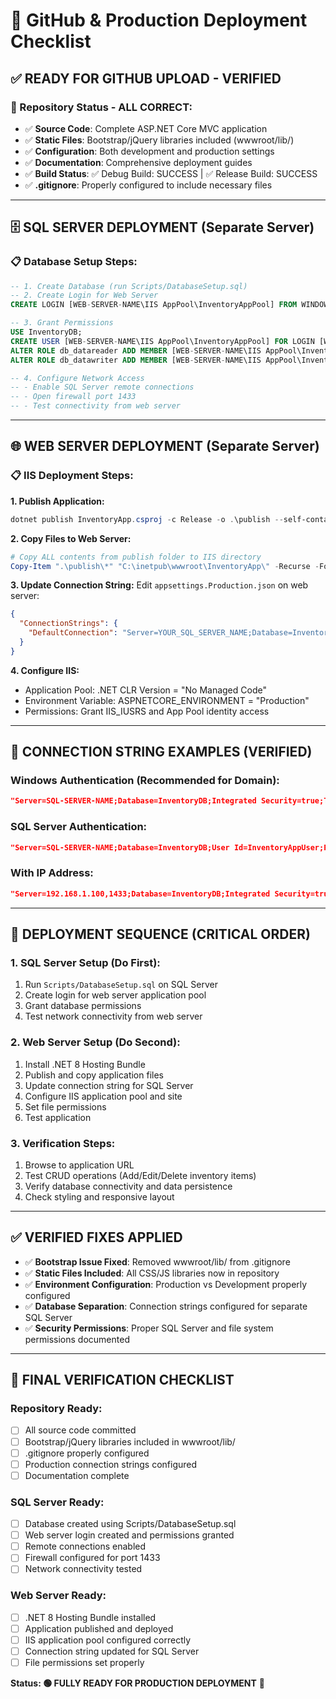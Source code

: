 # 🚀 GitHub & Production Deployment Checklist

## ✅ **READY FOR GITHUB UPLOAD - VERIFIED**

### **📁 Repository Status - ALL CORRECT:**
- ✅ **Source Code**: Complete ASP.NET Core MVC application
- ✅ **Static Files**: Bootstrap/jQuery libraries included (wwwroot/lib/)
- ✅ **Configuration**: Both development and production settings
- ✅ **Documentation**: Comprehensive deployment guides
- ✅ **Build Status**: ✅ Debug Build: SUCCESS | ✅ Release Build: SUCCESS
- ✅ **.gitignore**: Properly configured to include necessary files

---

## 🗄️ **SQL SERVER DEPLOYMENT (Separate Server)**

### **📋 Database Setup Steps:**
```sql
-- 1. Create Database (run Scripts/DatabaseSetup.sql)
-- 2. Create Login for Web Server
CREATE LOGIN [WEB-SERVER-NAME\IIS AppPool\InventoryAppPool] FROM WINDOWS;

-- 3. Grant Permissions
USE InventoryDB;
CREATE USER [WEB-SERVER-NAME\IIS AppPool\InventoryAppPool] FOR LOGIN [WEB-SERVER-NAME\IIS AppPool\InventoryAppPool];
ALTER ROLE db_datareader ADD MEMBER [WEB-SERVER-NAME\IIS AppPool\InventoryAppPool];
ALTER ROLE db_datawriter ADD MEMBER [WEB-SERVER-NAME\IIS AppPool\InventoryAppPool];

-- 4. Configure Network Access
-- - Enable SQL Server remote connections
-- - Open firewall port 1433
-- - Test connectivity from web server
```

---

## 🌐 **WEB SERVER DEPLOYMENT (Separate Server)**

### **📋 IIS Deployment Steps:**

**1. Publish Application:**
```powershell
dotnet publish InventoryApp.csproj -c Release -o .\publish --self-contained false
```

**2. Copy Files to Web Server:**
```powershell
# Copy ALL contents from publish folder to IIS directory
Copy-Item ".\publish\*" "C:\inetpub\wwwroot\InventoryApp\" -Recurse -Force
```

**3. Update Connection String:**
Edit `appsettings.Production.json` on web server:
```json
{
  "ConnectionStrings": {
    "DefaultConnection": "Server=YOUR_SQL_SERVER_NAME;Database=InventoryDB;Integrated Security=true;TrustServerCertificate=true;"
  }
}
```

**4. Configure IIS:**
- Application Pool: .NET CLR Version = "No Managed Code"
- Environment Variable: ASPNETCORE_ENVIRONMENT = "Production"
- Permissions: Grant IIS_IUSRS and App Pool identity access

---

## 🔗 **CONNECTION STRING EXAMPLES (VERIFIED)**

### **Windows Authentication (Recommended for Domain):**
```json
"Server=SQL-SERVER-NAME;Database=InventoryDB;Integrated Security=true;TrustServerCertificate=true;"
```

### **SQL Server Authentication:**
```json
"Server=SQL-SERVER-NAME;Database=InventoryDB;User Id=InventoryAppUser;Password=StrongPassword123!;TrustServerCertificate=true;"
```

### **With IP Address:**
```json
"Server=192.168.1.100,1433;Database=InventoryDB;Integrated Security=true;TrustServerCertificate=true;"
```

---

## 📝 **DEPLOYMENT SEQUENCE (CRITICAL ORDER)**

### **1. SQL Server Setup (Do First):**
1. Run `Scripts/DatabaseSetup.sql` on SQL Server
2. Create login for web server application pool
3. Grant database permissions
4. Test network connectivity from web server

### **2. Web Server Setup (Do Second):**
1. Install .NET 8 Hosting Bundle
2. Publish and copy application files
3. Update connection string for SQL Server
4. Configure IIS application pool and site
5. Set file permissions
6. Test application

### **3. Verification Steps:**
1. Browse to application URL
2. Test CRUD operations (Add/Edit/Delete inventory items)
3. Verify database connectivity and data persistence
4. Check styling and responsive layout

---

## ✅ **VERIFIED FIXES APPLIED**

- ✅ **Bootstrap Issue Fixed**: Removed wwwroot/lib/ from .gitignore
- ✅ **Static Files Included**: All CSS/JS libraries now in repository
- ✅ **Environment Configuration**: Production vs Development properly configured
- ✅ **Database Separation**: Connection strings configured for separate SQL Server
- ✅ **Security Permissions**: Proper SQL Server and file system permissions documented

---

## 🎯 **FINAL VERIFICATION CHECKLIST**

### **Repository Ready:**
- [ ] All source code committed
- [ ] Bootstrap/jQuery libraries included in wwwroot/lib/
- [ ] .gitignore properly configured
- [ ] Production connection strings configured
- [ ] Documentation complete

### **SQL Server Ready:**
- [ ] Database created using Scripts/DatabaseSetup.sql
- [ ] Web server login created and permissions granted
- [ ] Remote connections enabled
- [ ] Firewall configured for port 1433
- [ ] Network connectivity tested

### **Web Server Ready:**
- [ ] .NET 8 Hosting Bundle installed
- [ ] Application published and deployed
- [ ] IIS application pool configured correctly
- [ ] Connection string updated for SQL Server
- [ ] File permissions set properly

**Status: 🟢 FULLY READY FOR PRODUCTION DEPLOYMENT** 🚀
